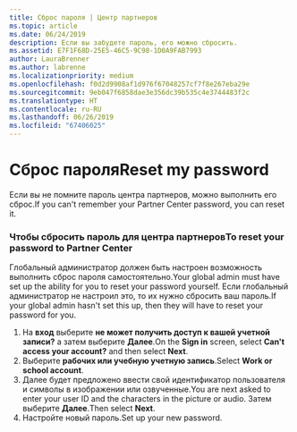 ```yaml
---
title: Сброс пароля | Центр партнеров
ms.topic: article
ms.date: 06/24/2019
description: Если вы забудете пароль, его можно сбросить.
ms.assetid: E7F1F68D-25E5-46C5-9C98-1D0A9FAB7993
author: LauraBrenner
ms.author: labrenne
ms.localizationpriority: medium
ms.openlocfilehash: f0d2d9908af1d976f67048257cf7f8e267eba29e
ms.sourcegitcommit: 9eb047f6858dae3e356dc39b535c4e3744483f2c
ms.translationtype: HT
ms.contentlocale: ru-RU
ms.lasthandoff: 06/26/2019
ms.locfileid: "67406025"
---
```

# <a name="reset-my-password"></a><span data-ttu-id="290df-103">Сброс пароля</span><span class="sxs-lookup"><span data-stu-id="290df-103">Reset my password</span></span>

<span data-ttu-id="290df-104">Если вы не помните пароль центра партнеров, можно выполнить его сброс.</span><span class="sxs-lookup"><span data-stu-id="290df-104">If you can't remember your Partner Center password, you can reset it.</span></span>

### <a name="to-reset-your-password-to-partner-center"></a><span data-ttu-id="290df-105">Чтобы сбросить пароль для центра партнеров</span><span class="sxs-lookup"><span data-stu-id="290df-105">To reset your password to Partner Center</span></span>

<span data-ttu-id="290df-106">Глобальный администратор должен быть настроен возможность выполнить сброс пароля самостоятельно.</span><span class="sxs-lookup"><span data-stu-id="290df-106">Your global admin must have set up the ability for you to reset your password yourself.</span></span> <span data-ttu-id="290df-107">Если глобальный администратор не настроил это, то их нужно сбросить ваш пароль.</span><span class="sxs-lookup"><span data-stu-id="290df-107">If your global admin hasn't set this up, then they will have to reset your password for you.</span></span> 

1. <span data-ttu-id="290df-108">На **вход** выберите **не может получить доступ к вашей учетной записи?** а затем выберите **Далее**.</span><span class="sxs-lookup"><span data-stu-id="290df-108">On the **Sign in** screen, select **Can't access your account?** and then select **Next**.</span></span>
2. <span data-ttu-id="290df-109">Выберите **рабочих или учебную учетную запись**.</span><span class="sxs-lookup"><span data-stu-id="290df-109">Select **Work or school account**.</span></span>
3. <span data-ttu-id="290df-110">Далее будет предложено ввести свой идентификатор пользователя и символы в изображении или озвученные.</span><span class="sxs-lookup"><span data-stu-id="290df-110">You are next asked to enter your user ID and the characters in the picture or audio.</span></span> <span data-ttu-id="290df-111">Затем выберите **Далее**.</span><span class="sxs-lookup"><span data-stu-id="290df-111">Then select **Next**.</span></span>
4. <span data-ttu-id="290df-112">Настройте новый пароль.</span><span class="sxs-lookup"><span data-stu-id="290df-112">Set up your new password.</span></span>
